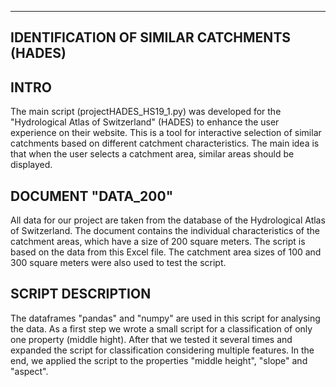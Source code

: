 ------------------------------------------------------------
IDENTIFICATION OF SIMILAR CATCHMENTS (HADES)
------------------------------------------------------------

INTRO
------------------------------------------------------------
The main script (projectHADES_HS19_1.py) was developed for the "Hydrological Atlas of Switzerland" (HADES) to enhance the user experience on their website. This is a tool for interactive selection of similar catchments based on different catchment characteristics. The main idea is that when the user selects a catchment area, similar areas should be displayed.

DOCUMENT "DATA_200"
------------------------------------------------------------
All data for our project are taken from the database of the Hydrological Atlas of Switzerland. The document contains the individual characteristics of the catchment areas, which have a size of 200 square meters. The script is based on the data from this Excel file. The catchment area sizes of 100 and 300 square meters were also used to test the script.

SCRIPT DESCRIPTION
------------------------------------------------------------
The dataframes "pandas" and "numpy" are used in this script for analysing the data.
As a first step we wrote a small script for a classification of only one property (middle hight). After that we tested it several times and expanded the script for classification considering multiple features. In the end, we applied the script to the properties "middle height", "slope" and "aspect".

